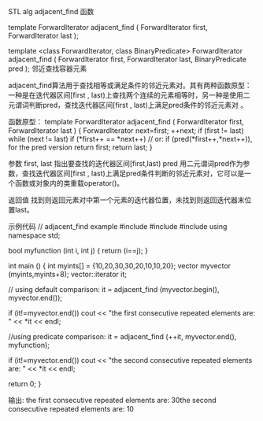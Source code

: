 STL alg adjacent_find 函数

template <class ForwardIterator>
   ForwardIterator adjacent_find ( ForwardIterator first, ForwardIterator last );

template <class ForwardIterator, class BinaryPredicate>
   ForwardIterator adjacent_find ( ForwardIterator first, ForwardIterator last,
                                   BinaryPredicate pred );
邻近查找容器元素

adjacent_find算法用于查找相等或满足条件的邻近元素对。其有两种函数原型：一种是在迭代器区间[first , last)上查找两个连续的元素相等时，另一种是使用二元谓词判断pred，查找迭代器区间[first , last)上满足pred条件的邻近元素对 。 

函数原型： 
template <class ForwardIterator>
   ForwardIterator adjacent_find ( ForwardIterator first, ForwardIterator last )
{
  ForwardIterator next=first; ++next;
  if (first != last)
    while (next != last)
      if (*first++ == *next++)  // or: if (pred(*first++,*next++)), for the pred version
        return first;
  return last;
}

 



参数
first, last 
指出要查找的迭代器区间[first,last) 
pred 
用二元谓词pred作为参数，查找迭代器区间[first , last)上满足pred条件判断的邻近元素对，它可以是一个函数或对象内的类重载operator()。 

返回值
找到则返回元素对中第一个元素的迭代器位置，未找到则返回迭代器末位置last。 

示例代码
// adjacent_find example
#include <iostream>
#include <algorithm>
#include <vector>
using namespace std;

bool myfunction (int i, int j) {
  return (i==j);
}

int main () {
  int myints[] = {10,20,30,30,20,10,10,20};
  vector<int> myvector (myints,myints+8);
  vector<int>::iterator it;

  // using default comparison:
  it = adjacent_find (myvector.begin(), myvector.end());

  if (it!=myvector.end())
    cout << "the first consecutive repeated elements are: " << *it << endl;

  //using predicate comparison:
  it = adjacent_find (++it, myvector.end(), myfunction);

  if (it!=myvector.end())
    cout << "the second consecutive repeated elements are: " << *it << endl;
  
  return 0;
}

 

输出:
the first consecutive repeated elements are: 30the second consecutive repeated elements are: 10
 


